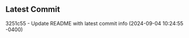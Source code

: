 
## Latest Commit
3251c55 - Update README with latest commit info (2024-09-04 10:24:55 -0400) <Yunxi-Zhou>
